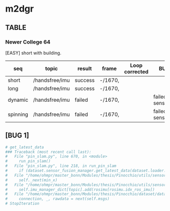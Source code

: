 # m2dgr

## TABLE

### Newer College 64

[EASY] short with building.

|   seq    |     topic      | result  |      frame       | Loop corrected |    BUG/info   |
| -------  |  ------------  | ---     | ---------------- | -------------- | ------------- |
| short    | /handsfree/imu | success | -/1670,          |                |               |
| long     | /handsfree/imu | success | -/1670,          |                |               |
| dynamic  | /handsfree/imu | failed  | -/1670,          |                | failed in sensor_fusion |
| spinning | /handsfree/imu | failed  | -/1670,          |                | failed in sensor_fusion |

## [BUG 1]

```bash
# get_latest_data
### Traceback (most recent call last):
#   File "pin_slam.py", line 670, in <module>
#     run_pin_slam()
#   File "pin_slam.py", line 218, in run_pin_slam
#     if (dataset.sensor_fusion_manager.get_latest_data(dataset.loader.timestamp_head, frame_id) == None):
#   File "/home/ohmpr/master_bonn/Modules/thesis/Pinocchio/utils/sensor_fusion_manager.py", line 92, in get_latest_data
#     self._next(min_x)
#   File "/home/ohmpr/master_bonn/Modules/thesis/Pinocchio/utils/sensor_fusion_manager.py", line 58, in _next
#     self.imu_manager_dict[topic].add(rosimu[rosimu.idx_ros_imu])
#   File "/home/ohmpr/master_bonn/Modules/thesis/Pinocchio/dataset/dataloaders/rosbag_ohm.py", line 204, in __getitem__
#     connection, _, rawdata = next(self.msgs)
# StopIteration
```
